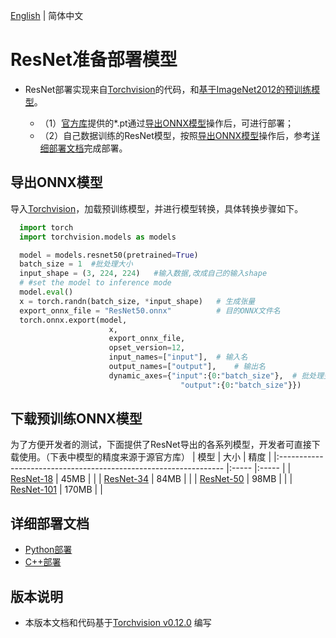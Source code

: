 [English](README_EN.md) | 简体中文
# ResNet准备部署模型

- ResNet部署实现来自[Torchvision](https://github.com/pytorch/vision/tree/v0.12.0)的代码，和[基于ImageNet2012的预训练模型](https://github.com/pytorch/vision/tree/v0.12.0)。

  - （1）[官方库](https://github.com/pytorch/vision/tree/v0.12.0)提供的*.pt通过[导出ONNX模型](#导出ONNX模型)操作后，可进行部署；
  - （2）自己数据训练的ResNet模型，按照[导出ONNX模型](#%E5%AF%BC%E5%87%BAONNX%E6%A8%A1%E5%9E%8B)操作后，参考[详细部署文档](#详细部署文档)完成部署。


## 导出ONNX模型


  导入[Torchvision](https://github.com/pytorch/vision/tree/v0.12.0)，加载预训练模型，并进行模型转换，具体转换步骤如下。

  ```python
    import torch
    import torchvision.models as models

    model = models.resnet50(pretrained=True)
    batch_size = 1  #批处理大小
    input_shape = (3, 224, 224)   #输入数据,改成自己的输入shape
    # #set the model to inference mode
    model.eval()
    x = torch.randn(batch_size, *input_shape)	# 生成张量
    export_onnx_file = "ResNet50.onnx"			# 目的ONNX文件名
    torch.onnx.export(model,
                        x,
                        export_onnx_file,
                        opset_version=12,
                        input_names=["input"],	# 输入名
                        output_names=["output"],	# 输出名
                        dynamic_axes={"input":{0:"batch_size"},  # 批处理变量
                                        "output":{0:"batch_size"}})
  ```

## 下载预训练ONNX模型

为了方便开发者的测试，下面提供了ResNet导出的各系列模型，开发者可直接下载使用。（下表中模型的精度来源于源官方库）
| 模型                                                               | 大小    | 精度    |
|:---------------------------------------------------------------- |:----- |:----- |
| [ResNet-18](https://bj.bcebos.com/paddlehub/fastdeploy/resnet18.onnx) | 45MB  | |
| [ResNet-34](https://bj.bcebos.com/paddlehub/fastdeploy/resnet34.onnx) | 84MB | |
| [ResNet-50](https://bj.bcebos.com/paddlehub/fastdeploy/resnet50.onnx) | 98MB | |
| [ResNet-101](https://bj.bcebos.com/paddlehub/fastdeploy/resnet101.onnx) | 170MB | |


## 详细部署文档

- [Python部署](python)
- [C++部署](cpp)

## 版本说明

- 本版本文档和代码基于[Torchvision v0.12.0](https://github.com/pytorch/vision/tree/v0.12.0) 编写
